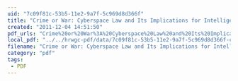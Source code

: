 ```yaml
---
uid: "7c09f81c-53b5-11e2-9a7f-5c969d8d366f"
title: "Crime or War: Cyberspace Law and Its Implications for Intelligence"
created: "2011-12-04 14:51:50"
pdf_urls: "Crime%20or%20War%3A%20Cyberspace%20Law%20and%20Its%20Implications%20for%20Intelligence.resources/GetTRDoc.pdf"
local_pdf: "../../hrwgc-pdf/data/7c09f81c-53b5-11e2-9a7f-5c969d8d366f-crime-or-war-cyberspace-law-and-its-implications-for-intelligence.pdf"
filename: "Crime or War: Cyberspace Law and Its Implications for Intelligence.html"
category: "pdf"
tags: 
 - PDF
---
```

